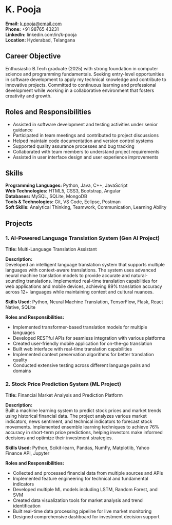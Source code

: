 # K. Pooja
**Email:** k.pooja@email.com  
**Phone:** +91 98765 43231  
**LinkedIn:** linkedin.com/in/k-pooja  
**Location:** Hyderabad, Telangana  

## Career Objective
Enthusiastic B.Tech graduate (2025) with strong foundation in computer science and programming fundamentals. Seeking entry-level opportunities in software development to apply my technical knowledge and contribute to innovative projects. Committed to continuous learning and professional development while working in a collaborative environment that fosters creativity and growth.

## Roles and Responsibilities
- Assisted in software development and testing activities under senior guidance
- Participated in team meetings and contributed to project discussions
- Helped maintain code documentation and version control systems
- Supported quality assurance processes and bug tracking
- Collaborated with team members to understand project requirements
- Assisted in user interface design and user experience improvements

## Skills
**Programming Languages:** Python, Java, C++, JavaScript  
**Web Technologies:** HTML5, CSS3, Bootstrap, Angular  
**Databases:** MySQL, SQLite, MongoDB  
**Tools & Technologies:** Git, VS Code, Eclipse, Postman  
**Soft Skills:** Analytical Thinking, Teamwork, Communication, Learning Ability  

## Projects

### 1. AI-Powered Language Translation System (Gen AI Project)
**Title:** Multi-Language Translation Assistant

**Description:**  
Developed an intelligent language translation system that supports multiple languages with context-aware translations. The system uses advanced neural machine translation models to provide accurate and natural-sounding translations. Implemented real-time translation capabilities for web applications and mobile devices, achieving 89% translation accuracy across 12+ languages while maintaining context and cultural nuances.

**Skills Used:** Python, Neural Machine Translation, TensorFlow, Flask, React Native, SQLite

**Roles and Responsibilities:**
- Implemented transformer-based translation models for multiple languages
- Developed RESTful APIs for seamless integration with various platforms
- Created user-friendly mobile application for on-the-go translation
- Built web interface with real-time translation capabilities
- Implemented context preservation algorithms for better translation quality
- Conducted extensive testing across different language pairs and domains

### 2. Stock Price Prediction System (ML Project)
**Title:** Financial Market Analysis and Prediction Platform

**Description:**  
Built a machine learning system to predict stock prices and market trends using historical financial data. The project analyzes various market indicators, news sentiment, and technical indicators to forecast stock movements. Implemented ensemble learning techniques to achieve 76% accuracy in short-term price predictions, helping investors make informed decisions and optimize their investment strategies.

**Skills Used:** Python, Scikit-learn, Pandas, NumPy, Matplotlib, Yahoo Finance API, Jupyter

**Roles and Responsibilities:**
- Collected and processed financial data from multiple sources and APIs
- Implemented feature engineering for technical and fundamental indicators
- Developed multiple ML models including LSTM, Random Forest, and SVM
- Created data visualization tools for market analysis and trend identification
- Built real-time data processing pipeline for live market monitoring
- Designed comprehensive dashboard for investment decision support
